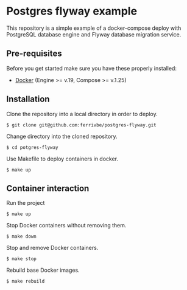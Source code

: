 # Postgres flyway example
This repository is a simple example of a docker-compose deploy with PostgreSQL database engine and Flyway database migration service.

## Pre-requisites
Before you get started make sure you have these properly installed:
* [Docker](https://www.docker.com/) (Engine >= v.19, Compose >= v.1.25)

## Installation
Clone the repository into a local directory in order to deploy.
```console
$ git clone git@github.com:ferrivbe/postgres-flyway.git
```

Change directory into the cloned repository.
```console
$ cd potgres-flyway
```

Use Makefile to deploy containers in docker.
```console
$ make up
```

## Container interaction
Run the project
```console
$ make up
```

Stop Docker containers without removing them.
```console
$ make down
```

Stop and remove Docker containers.
```console
$ make stop
```

Rebuild base Docker images.
```console
$ make rebuild
```
